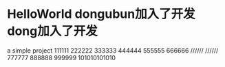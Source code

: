 # HelloWorld dongubun加入了开发 dong加入了开发
a simple project
111111
222222
333333
444444
555555
666666
//////
//////
777777
888888
999999
101010101010

